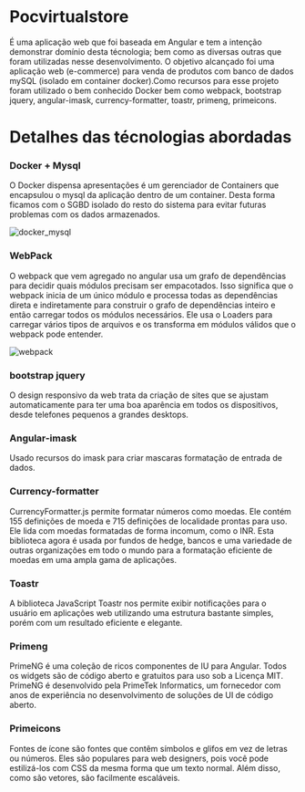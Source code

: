 # Pocvirtualstore

É uma aplicação web que foi baseada em Angular e tem a intenção demonstrar domínio desta
técnologia; bem como as diversas outras que foram utilizadas nesse desenvolvimento.
O objetivo alcançado foi uma aplicação web (e-commerce) para venda de produtos com banco de dados mySQL (isolado em container docker).Como recursos para esse projeto foram utilizado o bem conhecido Docker bem como webpack, bootstrap jquery, angular-imask, currency-formatter, toastr, primeng, primeicons.

# Detalhes das técnologias abordadas

### Docker + Mysql

O Docker dispensa apresentações é um gerenciador de Containers que encapsulou o mysql da aplicação dentro de um container. Desta forma ficamos com o SGBD isolado do resto do sistema para evitar futuras problemas com os dados armazenados.

![docker_mysql](https://user-images.githubusercontent.com/20540689/96800582-102c3e80-13dc-11eb-96d2-b36b0a68b761.jpeg)

### WebPack

O webpack que vem agregado no angular usa um grafo de dependências para decidir quais módulos precisam ser empacotados. Isso significa que o webpack inicia de um único módulo e processa todas as dependências direta e indiretamente para construir o grafo de dependências inteiro e então carregar todos os módulos necessários.
Ele usa o Loaders para carregar vários tipos de arquivos e os transforma em módulos válidos que o webpack pode entender.

![webpack](https://user-images.githubusercontent.com/20540689/96799120-cc840580-13d8-11eb-9f6c-0f2664531a02.png)

### bootstrap jquery

O design responsivo da web trata da criação de sites que se ajustam automaticamente para ter uma boa aparência em todos os dispositivos, desde telefones pequenos a grandes desktops.

### Angular-imask

Usado recursos do imask para criar mascaras formatação de entrada de dados.

### Currency-formatter

CurrencyFormatter.js permite formatar números como moedas. Ele contém 155 definições de moeda e 715 definições de localidade prontas para uso. Ele lida com moedas formatadas de forma incomum, como o INR. Esta biblioteca agora é usada por fundos de hedge, bancos e uma variedade de outras organizações em todo o mundo para a formatação eficiente de moedas em uma ampla gama de aplicações.

### Toastr

A biblioteca JavaScript Toastr nos permite exibir notificações para o usuário em aplicações web utilizando uma estrutura bastante simples, porém com um resultado eficiente e elegante.

### Primeng

PrimeNG é uma coleção de ricos componentes de IU para Angular. Todos os widgets são de código aberto e gratuitos para uso sob a Licença MIT. PrimeNG é desenvolvido pela PrimeTek Informatics, um fornecedor com anos de experiência no desenvolvimento de soluções de UI de código aberto.

### Primeicons

Fontes de ícone são fontes que contêm símbolos e glifos em vez de letras ou números. Eles são populares para web designers, pois você pode estilizá-los com CSS da mesma forma que um texto normal. Além disso, como são vetores, são facilmente escaláveis.
